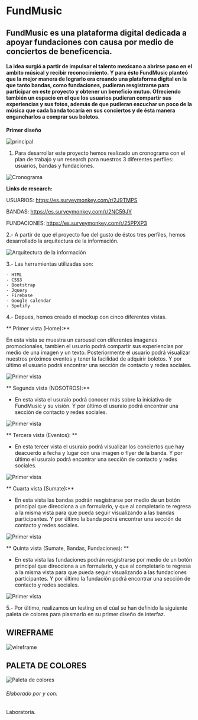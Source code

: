 

# FundMusic

## FundMusic es una plataforma digital dedicada a apoyar fundaciones con causa por medio de conciertos de beneficencia.

#### La idea surgió a partir de impulsar el talento mexicano a abrirse paso en el ambito músical y recibir reconocimiento. Y para ésto FundMusic planteó que la mejor manera de lograrlo era creando una plataforma digital en la que tanto bandas, como fundaciones, pudieran resgistrarse para participar en este proyecto y obtener un beneficio mutuo. Ofreciendo también un espacio en el que los usuarios pudieran compartir sus experiencias y sus fotos, además de que pudieran escuchar un poco de la música que cada banda tocaría en sus conciertos y de ésta manera engancharlos a comprar sus boletos.

**Primer diseño**

![principal](https://user-images.githubusercontent.com/32873187/38657952-7e7ff844-3de8-11e8-9785-0f860ff86506.jpg)

1. Para desarrollar este proyecto hemos realizado un cronograma con el plan de trabajo y un research para nuestros 3 diferentes perfiles: usuarios, bandas y fundaciones.

![Cronograma](assets/img/cronograma.jpg)

**Links de research:**

USUARIOS:
https://es.surveymonkey.com/r/2J9TMPS

BANDAS:
https://es.surveymonkey.com/r/2NC59JY

FUNDACIONES:
https://es.surveymonkey.com/r/25PPXP3


2.- A partir de que el proyecto fue del gusto de éstos tres perfiles, hemos desarrollado la arquitectura de la información.

![Arquitectura de la información](assets/img/arquitectura.png)


3.- Las herramientas utilizadas son:


    - HTML
    - CSS3
    - Bootstrap
    - Jquery
    - Firebase
    - Google calendar
    - Spotify


4.- Depues, hemos creado el mockup con cinco diferentes vistas.

** Primer vista (Home):**

En esta vista se muestra un carousel con diferentes imagenes promocionales, tambien el usuario podrá compartir sus experiencias por medio de una imagen y un texto. Posteriormente el usuario podrá visualizar nuestros próximos eventos y tener la facilidad de adquirir boletos.
Y por último el usuario podrá encontrar una sección de contacto y redes sociales.

![Primer vista](assets/img/vista1.png)

** Segunda vista (NOSOTROS):**

* En esta vista el usuraio podrá conocer más sobre la iniciativa de FundMusic y su visión.
Y por último el usuraio podrá encontrar una sección de contacto y redes sociales.

![Primer vista](assets/img/vista2.png)

** Tercera vista (Eventos): **

* En esta tercer vista el usuraio podrá visualizar los conciertos que hay deacuerdo a fecha y lugar con una imagen o flyer de la banda.
Y por último el usuraio podrá encontrar una sección de contacto y redes sociales.

![Primer vista](assets/img/vista3.png)

** Cuarta vista (Sumate):**

* En esta vista las bandas podrán resgistrarse por medio de un botón principal que direcciona a un formulario, y que al completarlo te regresa a la misma vista para que pueda seguir visualizando a las bandas participantes.
Y por último la banda podrá encontrar una sección de contacto y redes sociales.


![Primer vista](assets/img/vista4.png)

** Quinta vista (Sumate, Bandas, Fundaciones): **

* En esta vista las fundaciones podrán resgistrarse por medio de un botón principal que direcciona a un formulario, y que al completarlo te regresa a la misma vista para que pueda seguir visualizando a las fundaciones participantes.
Y por último la fundación podrá encontrar una sección de contacto y redes sociales.

![Primer vista](assets/img/vista5.png)


5.- Por último, realizamos un testing en el cúal se han definido la siguiente paleta de colores para plasmarlo en su primer diseño de interfaz.


## WIREFRAME
![wireframe](assets/img/fundmusic.jpg)

## PALETA DE COLORES
![Paleta de colores](assets/img/paleta.jpg)



###### Elaborado por y con:
Laboratoria.
